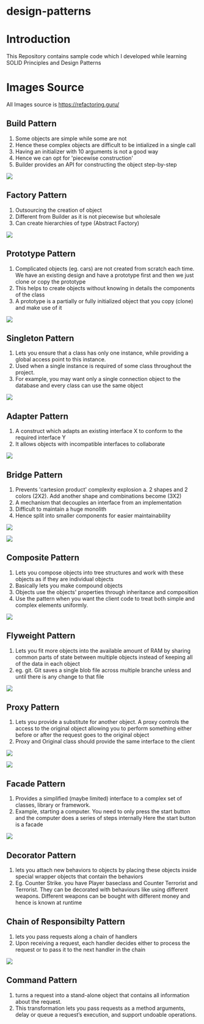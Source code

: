 # design-patterns

# Introduction

This Repository contains sample code which I developed while learning SOLID Principles and Design Patterns

# Images Source

All Images source is https://refactoring.guru/

## Build Pattern

1. Some objects are simple while some are not
2. Hence these complex objects are difficult to be intialized in a single call
3. Having an initializer with 10 arguments is not a good way
4. Hence we can opt for 'piecewise construction'
5. Builder provides an API for constructing the object step-by-step

![](images/creational_design_patterns/builder.PNG)

## Factory Pattern

1. Outsourcing the creation of object
2. Different from Builder as it is not piecewise but wholesale
3. Can create hierarchies of type (Abstract Factory)

![](images/creational_design_patterns/factory.PNG)

## Prototype Pattern

1. Complicated objects (eg. cars) are not created from scratch each time. We have an existing design and have a prototype first and then we just clone or copy the prototype
2. This helps to create objects without knowing in details the components of the class
3. A prototype is a partially or fully initialized object that you copy (clone) and make use of it

![](images/creational_design_patterns/prototype.PNG)

## Singleton Pattern

1. Lets you ensure that a class has only one instance, while providing a global access point to this instance.
2. Used when a single instance is required of some class throughout the project.
3. For example, you may want only a single connection object to the database and every class can use the same object

![](images/creational_design_patterns/singleton.PNG)

## Adapter Pattern

1. A construct which adapts an existing interface X to conform to the required interface Y
2. It allows objects with incompatible interfaces to collaborate

![](images/structural_design_patterns/adapter.PNG)

## Bridge Pattern

1. Prevents 'cartesion product' complexity explosion
   a. 2 shapes and 2 colors (2X2). Add another shape and combinations become (3X2)
2. A mechanism that decouples an interface from an implementation
3. Difficult to maintain a huge monolith
4. Hence split into smaller components for easier maintainability

![](images/structural_design_patterns/bridge1.PNG)

![](images/structural_design_patterns/bridge2.PNG)

## Composite Pattern

1. Lets you compose objects into tree structures and work with these objects as if they are individual objects
2. Basically lets you make compound objects
3. Objects use the objects' properties through inheritance and composition
4. Use the pattern when you want the client code to treat both simple and complex elements uniformly.

![](images/structural_design_patterns/composite.JPG)


## Flyweight Pattern

1. Lets you fit more objects into the available amount of RAM by sharing common parts of state between multiple objects instead of keeping all of the data in each object
2. eg. git. Git saves a single blob file across multiple branche unless and until there is any change to that file

![](images/structural_design_patterns/flyweight.PNG)


## Proxy Pattern

1. Lets you provide a substitute for another object. A proxy controls the access to the original object allowing you to perform something either before or after the request goes to the original object
2. Proxy and Original class should provide the same interface to the client

![](images/structural_design_patterns/proxy1.PNG)

![](images/structural_design_patterns/proxy2.PNG)


## Facade Pattern
1. Provides a simplified (maybe limited) interface to a complex set of classes, library or framework.
2. Example, starting a computer. You need to only press the start button and the computer does a series of steps internally
Here the start button is a facade

![](images/structural_design_patterns/facade.PNG)

## Decorator Pattern
1. lets you attach new behaviors to objects by placing these objects inside special wrapper objects that contain the behaviors
2. Eg. Counter Strike. you have Player baseclass and Counter Terrorist and Terrorist. They can be decorated with behaviours like using different weapons. Different weapons can be bought with different money and hence is known at runtime

## Chain of Responsibilty Pattern
1. lets you pass requests along a chain of handlers
2. Upon receiving a request, each handler decides either to process the request or to pass it to the next handler in the chain

![](images/behavioral_design_patterns/chainofresponsibility.PNG)


## Command Pattern
1. turns a request into a stand-alone object that contains all information about the request. 
2. This transformation lets you pass requests as a method arguments, delay or queue a request’s execution, and support undoable operations.

